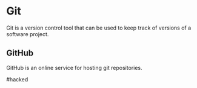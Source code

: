 # Git

Git is a version control tool that can be used to keep track of versions of a software project.

## GitHub

GitHub is an online service for hosting git repositories.

#hacked